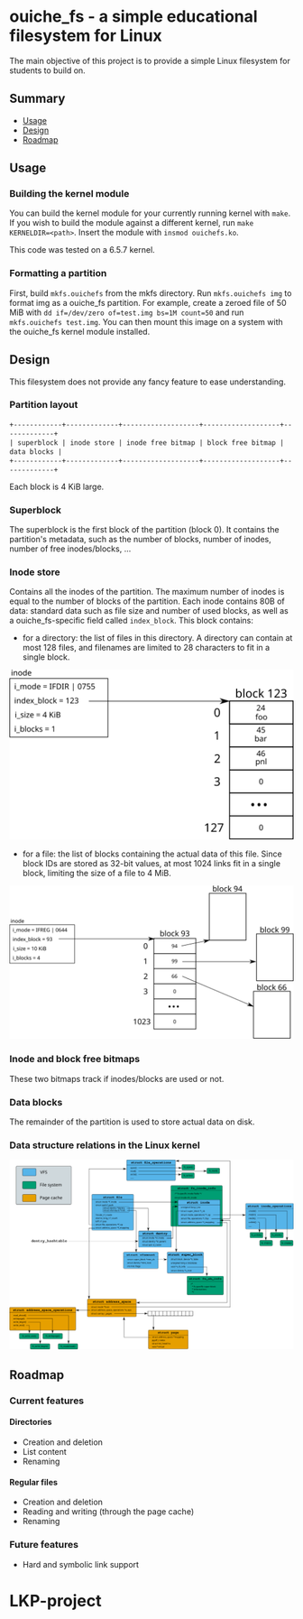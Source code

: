 # ouiche_fs - a simple educational filesystem for Linux
The main objective of this project is to provide a simple Linux filesystem for students to build on.

## Summary
- [Usage](#Usage)
- [Design](#Design)
- [Roadmap](#Roadmap)

## Usage
### Building the kernel module
You can build the kernel module for your currently running kernel with `make`. If you wish to build the module against a different kernel, run `make KERNELDIR=<path>`. Insert the module with `insmod ouichefs.ko`.

This code was tested on a 6.5.7 kernel.

### Formatting a partition
First, build `mkfs.ouichefs` from the mkfs directory. Run `mkfs.ouichefs img` to format img as a ouiche_fs partition. For example, create a zeroed file of 50 MiB with `dd if=/dev/zero of=test.img bs=1M count=50` and run `mkfs.ouichefs test.img`. You can then mount this image on a system with the ouiche_fs kernel module installed.

## Design
This filesystem does not provide any fancy feature to ease understanding.

### Partition layout
    +------------+-------------+-------------------+-------------------+-------------+
    | superblock | inode store | inode free bitmap | block free bitmap | data blocks |
    +------------+-------------+-------------------+-------------------+-------------+
Each block is 4 KiB large.

### Superblock
The superblock is the first block of the partition (block 0). It contains the partition's metadata, such as the number of blocks, number of inodes, number of free inodes/blocks, ...

### Inode store
Contains all the inodes of the partition. The maximum number of inodes is equal to the number of blocks of the partition. Each inode contains 80B of data: standard data such as file size and number of used blocks, as well as a ouiche_fs-specific field called `index_block`. This block contains:
  - for a directory: the list of files in this directory. A directory can contain at most 128 files, and filenames are limited to 28 characters to fit in a single block.
  
![directory block](docs/dir_block.png)
  - for a file: the list of blocks containing the actual data of this file. Since block IDs are stored as 32-bit values, at most 1024 links fit in a single block, limiting the size of a file to 4 MiB.

![file block](docs/file_block.png)

### Inode and block free bitmaps
These two bitmaps track if inodes/blocks are used or not.

### Data blocks
The remainder of the partition is used to store actual data on disk.

### Data structure relations in the Linux kernel
![Linux VFS](docs/vfs_struct_relations.png)

## Roadmap
### Current features
#### Directories
- Creation and deletion
- List content
- Renaming

#### Regular files
- Creation and deletion
- Reading and writing (through the page cache)
- Renaming

### Future features
- Hard and symbolic link support
# LKP-project
